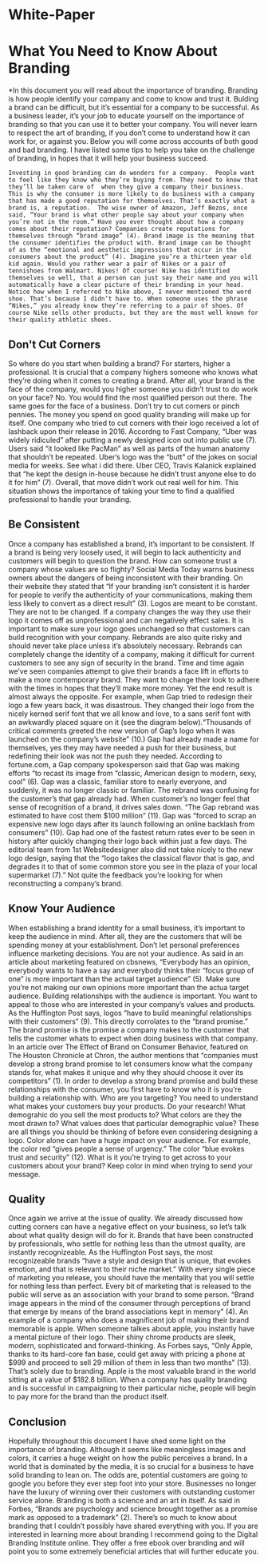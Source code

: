 # White-Paper

# What You Need to Know About Branding

*In this document you will read about the importance of branding. Branding is how people identify your company and come to know and trust it. Bulding a brand can be difficult, but it’s essential for a company to be successful. As a business leader, it’s your job to educate yourself on the importance of branding so that you can use it to better your company. You will never learn to respect the art of branding, if you don’t come to understand how it can work for, or against you. Below you will come across accounts of both good and bad branding. I have listed some tips to help you take on the challenge of branding, in hopes that it will help your business succeed.

	Investing in good branding can do wonders for a company.  People want to feel like they know who they’re buying from. They need to know that they’ll be taken care of  when they give a company their business. This is why the consumer is more likely to do business with a company that has made a good reputation for themselves. That’s exactly what a brand is, a reputation.  The wise owner of Amazon, Jeff Bezos, once said, “Your brand is what other people say about your company when you’re not in the room.” Have you ever thought about how a company comes about their reputation? Companies create reputations for themselves through “brand image” (4). Brand image is the meaning that the consumer identifies the product with. Brand image can be thought of as the “emotional and aesthetic impressions that occur in the consumers about the product” (4). Imagine you’re a thirteen year old kid again. Would you rather wear a pair of Nikes or a pair of tennishoes from Walmart. Nikes! Of course! Nike has identified themselves so well, that a person can just say their name and you will automatically have a clear picture of their branding in your head. Notice how when I referred to Nike above, I never mentioned the word shoe. That’s because I didn’t have to. When someone uses the phrase “Nikes,” you already know they’re referring to a pair of shoes. Of course Nike sells other products, but they are the most well known for their quality athletic shoes.
  
  ## Don't Cut Corners
  So where do you start when building a brand? For starters, higher a professional. It is crucial that a company highers someone who knows what they’re doing when it comes to creating a brand. After all, your brand is the face of the company, would you higher someone you didn’t trust to do work on your face? No. You would find the most qualified person out there. The same goes for the face of a business. Don’t try to cut corners or pinch pennies. The money you spend on good quality branding will make up for itself. One company who tried to cut corners with their logo received a lot of lashback upon their release in 2016. Accordng to Fast Company, “Uber was widely ridiculed” after putting a newly designed icon out into public use (7). Users said “it looked like PacMan” as well as parts of the human anatomy that shouldn’t be repeated. Uber’s logo was the “butt” of the jokes on social media for weeks. See what i did there. Uber CEO, Travis Kalanick explained that “he kept the design in-house because he didn’t trust anyone else to do it for him” (7). Overall, that move didn’t work out real well for him. This situation shows the importance of taking your time to find a qualified professional to handle your branding.

## Be Consistent
Once a company has established a brand, it’s important to be consistent. If a brand is being very loosely used, it will begin to lack authenticity and customers will begin to question the brand. How can someone trust a company whose values are so flighty? Social Media Today warns business owners about the dangers of being inconsistent with their branding. On their website they stated that “If your branding isn’t consistent it is harder for people to verify the authenticity of your communications, making them less likely to convert as a direct result” (3). Logos are meant to be constant. They are not to be changed. If a company changes the way they use their logo it comes off as unprofessional and can negatively effect sales. It is important to make sure your logo goes unchanged so that customers can build recognition with your company. Rebrands are also quite risky and should never take place unless it’s absolutely necessary. Rebrands can completely change the identity of a company, making it difficult for current customers to see any sign of security in the brand. Time and time again we’ve seen companies attempt to give their brands a face lift in efforts to make a more contemporary brand. They want to change their look to adhere with the times in hopes that they’ll make more money. Yet the end result is almost always the opposite. For example, when Gap tried to redesign their logo a few years back, it was disastrous. They changed their logo from the nicely kerned serif font that we all know and love, to a sans serif font with an awkwardly placed square on it (see the diagram below).“Thousands of critical comments greeted the new version of Gap’s logo when it was launched on the company’s website” (10.) Gap had already made a name for themselves, yes they may have needed a push for their business, but redefining their look was not the push they needed. According to fortune.com, a Gap company spokesperson said that Gap was making efforts “to recast its image from “classic, American design to modern, sexy, cool” (6). Gap was a classic, familiar store to nearly everyone, and suddenly, it was no longer classic or familiar. The rebrand was confusing for the customer’s that gap already had. When customer’s no longer feel that sense of recognition of a brand, it drives sales down. “The Gap rebrand was estimated to have cost them $100 million” (11). Gap was “forced to scrap an expensive new logo days after its launch following an online backlash from consumers” (10).  Gap had one of the fastest return rates ever to be seen in history after quickly changing their logo back within just a few days. The editorial team from 1st Websitedesigner also did not take nicely to the new logo design, saying that the “logo takes the classical flavor that is gap, and degrades it to that of some common store you see in the plaza of your local supermarket (7).” Not quite the feedback you’re looking for when reconstructing a company’s brand. 

## Know Your Audience
When establishing a brand identity for a small business, it’s important to keep the audience in mind. After all, they are the customers that will be spending money at your establishment. Don’t let personal preferences influence marketing decisions. You are not your audience. As said in an article about marketing featured on cbsnews, “Everybody has an opinion, everybody wants to have a say and everybody thinks their “focus group of one” is more important than the actual target audience” (5). Make sure you’re not making our own opinions more important than the actua target audience. Building relationships with the audience is important. You want to appeal to those who are interested in your company’s values and products. As the Huffington Post says, logos “have to build meaningful relationships with their customers” (9). This directly corrolates to the “brand promise.” The brand promise is the promise a company makes to the customer that tells the customer whats to expect when doing business with that company. In an article over The Effect of Brand on Consumer Behavior, featured on The Houston Chronicle at Chron, the author mentions that “companies must develop a strong brand promise to let consumers know what the company stands for, what makes it unique and why they should choose it over its competitors” (1). In order to develop a strong brand promise and build these relationships with the consumer, you first have to know who it is you’re building a relationship with. Who are you targeting? You need to understand what makes your customers buy your products. Do your research! What demograhic do you sell the most products to? What colors are they the most drawn to? What values does that particular demographic value? These are all things you should be thinking of before even considering designing a logo. Color alone can have a huge impact on your audience. For example, the color red “gives people a sense of urgency.” The color “blue evokes trust and security” (12). What is it you’re trying to get across to your customers about your brand? Keep color in mind when trying to send your message.

## Quality
Once again we arrive at the issue of quality. We already discussed how cutting corners can have a negative effect on your business, so let’s talk about what quality design will do for it. Brands that have been constructed by professionals, who settle for nothing less than the utmost quality, are instantly recognizeable. As the Huffington Post says, the most recognizeable brands “have a style and design that is unique, that evokes emotion, and that is relevant to their niche market.” With every single piece of marketing you release, you should have the mentality that you will settle for nothing less than perfect. Every bit of marketing that is released to the public will serve as an association with your brand to some person. “Brand image appears in the mind of the consumer through perceptions of brand that emerge by means of the brand associations kept in memory” (4). An example of a company who does a magnificent job of making their brand memorable is apple. When someone talkes about apple, you instantly have a mental picture of their logo. Their shiny chrome products are sleek, modern, sophisticated and forward-thinking. As Forbes says, “Only Apple, thanks to its hard-core fan base, could get away with pricing a phone at $999 and proceed to sell 29 million of them in less than two months” (13). That’s solely due to branding. Apple is the most valuable brand in the world sitting at a value of $182.8 billion. When a company has quality branding and is successful in campaigning to their particular niche, people will begin to pay more for the brand than the product itself. 

## Conclusion
Hopefully throughout this document I have shed some light on the importance of branding. Although it seems like meaningless images and colors, it carries a huge weight on how the public perceives a brand. In a world that is dominated by the media, it is so crucial for a business to have solid branding to lean on. The odds are, potential customers are going to google you before they ever step foot into your store. Businesses no longer have the luxury of winning over their customers with outstanding customer service alone. Branding is both a science and an art in itself. As said in Forbes, “Brands are psychology and science brought together as a promise mark as opposed to a trademark” (2). There’s so much to know about branding that I couldn’t possibly have shared everything with you. If you are interested in learning more about branding I recommend going to the Digital Branding Institute online. They offer a free ebook over branding and will point you to some extremely beneficial articles that will further educate you.

